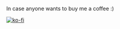 In case anyone wants to buy me a coffee :)

[![ko-fi](https://ko-fi.com/img/githubbutton_sm.svg)](https://ko-fi.com/Z8Z51E7384)
